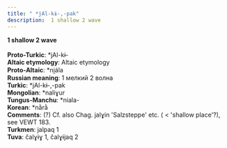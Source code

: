```yaml
---
title: " *jAl-kɨ-,-pak"
description:  1 shallow 2 wave
---
```

<strong> 1 shallow 2 wave</strong><br><br>
<strong>Proto-Turkic</strong>:  *jAl-kɨ-<br>
<strong>Altaic etymology</strong>:  Altaic etymology<br>
<strong> Proto-Altaic</strong>:  *ni̯ála<br>
<strong>Russian meaning</strong>:  1 мелкий 2 волна<br>
<strong>Turkic</strong>:  *jAl-kɨ-,-pak<br>
<strong>Mongolian</strong>:  *naliɣur<br>
<strong>Tungus-Manchu</strong>:  *niala-<br>
<strong>Korean</strong>:  *nằrằ<br>
<strong>Comments</strong>:  (?) Cf. also Chag. jalɣin 'Salzsteppe' etc. ( < 'shallow place'?), see VEWT 183.<br>
<strong>Turkmen</strong>:  jalpaq 1<br>
<strong>Tuva</strong>:  čalɣɨɣ 1, čalɣɨjaq 2<br>


